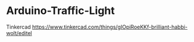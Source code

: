 # Arduino-Traffic-Light
Tinkercad 
https://www.tinkercad.com/things/gIOpiRoeKKf-brilliant-habbi-wolt/editel
